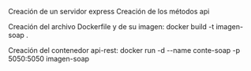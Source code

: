 Creación de un servidor express
Creación de los métodos api

Creación del archivo Dockerfile y de su imagen:
docker build -t imagen-soap .

Creación del contenedor api-rest:
    docker run -d --name conte-soap -p 5050:5050 imagen-soap

